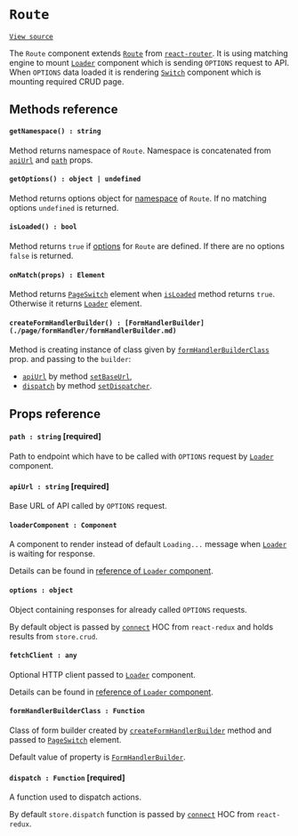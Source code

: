 # `Route`
[`View source`](../../src/Route.js)

The `Route` component extends
[`Route`](https://github.com/ReactTraining/react-router/blob/master/packages/react-router-dom/docs/api/Route.md)
from [`react-router`](https://github.com/ReactTraining/react-router).
It is using matching engine to mount [`Loader`](loader.md) component which is sending `OPTIONS` request to API.
When `OPTIONS` data loaded it is rendering [`Switch`](page/switch.md) component
which is mounting required CRUD page.

## Methods reference

#### `getNamespace() : string`

Method returns namespace of `Route`. Namespace is concatenated from
[`apiUrl`](#apiurl--string-required) and [`path`](#path--string-required) props.

#### `getOptions() : object | undefined`

Method returns options object for [namespace](#getNamespace--string) of `Route`.
If no matching options `undefined` is returned.

#### `isLoaded() : bool`

Method returns `true` if [options](#getOptions--object--undefined) for `Route` are defined.
If there are no options `false` is returned.

#### `onMatch(props) : Element`

Method returns [`PageSwitch`](./page/pageSwitch.md) element when
[`isLoaded`](#isloaded--bool) method returns `true`. Otherwise it returns
[`Loader`](./loader.md) element.

#### `createFormHandlerBuilder() : [FormHandlerBuilder](./page/formHandler/formHandlerBuilder.md)`

Method is creating instance of class given by [`formHandlerBuilderClass`](#formhandlerbuilderclass--function) prop. 
and passing to the `builder`:
- [`apiUrl`](#apiurl--string-required) by method [`setBaseUrl`](./page/formHandler/formHandlerBuilder.md#setbaseurlbaseurl),
- [`dispatch`](#dispatch--function-required) by method [`setDispatcher`](./page/formHandler/formHandlerBuilder.md#setdispatcherdispatcher).

## Props reference

#### `path : string` [required]

Path to endpoint which have to be called with `OPTIONS` request by
[`Loader`](loader.md) component.

#### `apiUrl : string` [required]

Base URL of API called by `OPTIONS` request.

#### `loaderComponent : Component`

A component to render instead of default `Loading...`
message when [`Loader`](loader.md) is waiting for response.

Details can be found in [reference of `Loader` component](loader.md).

#### `options : object`

Object containing responses for already called `OPTIONS` requests.

By default object is passed by
[`connect`](https://github.com/reactjs/react-redux/blob/master/docs/api.md#connectmapstatetoprops-mapdispatchtoprops-mergeprops-options)
HOC from `react-redux` and holds results from `store.crud`.

#### `fetchClient : any`

Optional HTTP client passed to [`Loader`](loader.md) component.

Details can be found in [reference of `Loader` component](loader.md).

#### `formHandlerBuilderClass : Function`

Class of form builder created by [`createFormHandlerBuilder`](#createformhandlerbuilder)
method and passed to [`PageSwitch`](./page/pageSwitch.md) element.

Default value of property is [`FormHandlerBuilder`](./page/formHandler/formHandlerBuilder.md).

#### `dispatch : Function` [required]

A function used to dispatch actions.

By default `store.dispatch` function is passed by
[`connect`](https://github.com/reactjs/react-redux/blob/master/docs/api.md#connectmapstatetoprops-mapdispatchtoprops-mergeprops-options)
HOC from `react-redux`.
